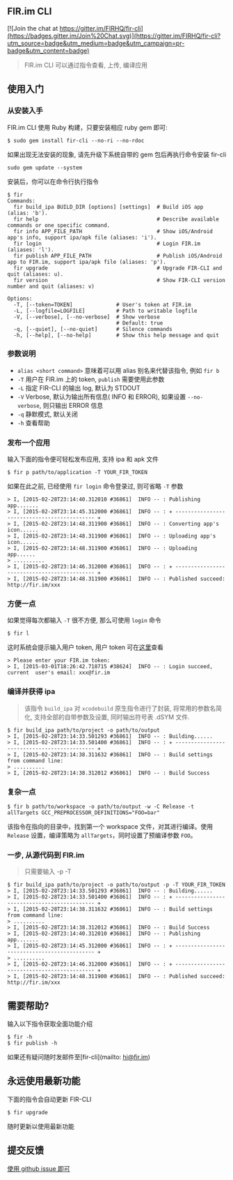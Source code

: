FIR.im CLI
---

[![Join the chat at https://gitter.im/FIRHQ/fir-cli](https://badges.gitter.im/Join%20Chat.svg)](https://gitter.im/FIRHQ/fir-cli?utm_source=badge&utm_medium=badge&utm_campaign=pr-badge&utm_content=badge)
> FIR.im CLI 可以通过指令查看, 上传, 编译应用

## 使用入门
### 从安装入手

FIR.im CLI 使用 Ruby 构建，只要安装相应 ruby gem 即可:

```shell
$ sudo gem install fir-cli --no-ri --no-rdoc
```

如果出现无法安装的现象, 请先升级下系统自带的 gem 包后再执行命令安装 fir-cli

```shell
sudo gem update --system
```

安装后，你可以在命令行执行指令

```shell
$ fir
Commands:
  fir build_ipa BUILD_DIR [options] [settings]  # Build iOS app (alias: 'b').
  fir help                                      # Describe available commands or one specific command.
  fir info APP_FILE_PATH                        # Show iOS/Android app's info, support ipa/apk file (aliases: 'i').
  fir login                                     # Login FIR.im (aliases: 'l').
  fir publish APP_FILE_PATH                     # Publish iOS/Android app to FIR.im, support ipa/apk file (aliases: 'p').
  fir upgrade                                   # Upgrade FIR-CLI and quit (aliases: u).
  fir version                                   # Show FIR-CLI version number and quit (aliases: v)

Options:
  -T, [--token=TOKEN]              # User's token at FIR.im
  -L, [--logfile=LOGFILE]          # Path to writable logfile
  -V, [--verbose], [--no-verbose]  # Show verbose
                                   # Default: true
  -q, [--quiet], [--no-quiet]      # Silence commands
  -h, [--help], [--no-help]        # Show this help message and quit
```

### 参数说明

- `alias <short command>` 意味着可以用 alias 别名来代替该指令, 例如 `fir b`
- `-T` 用户在 FIR.im 上的 token, `publish` 需要使用此参数
- `-L` 指定 FIR-CLI 的输出 log, 默认为 STDOUT
- `-V` Verbose, 默认为输出所有信息( INFO 和 ERROR), 如果设置 `--no-verbose`, 则只输出 ERROR 信息
- `-q` 静默模式, 默认关闭
- `-h` 查看帮助

### 发布一个应用

输入下面的指令便可轻松发布应用, 支持 ipa 和 apk 文件

```shell
$ fir p path/to/application -T YOUR_FIR_TOKEN
```

如果在此之前, 已经使用 `fir login` 命令登录过, 则可省略 `-T` 参数

```shell
> I, [2015-02-28T23:14:40.312010 #36861]  INFO -- : Publishing app.......
> I, [2015-02-28T23:14:45.312000 #36861]  INFO -- : ✈ -------------------------------------------- ✈
> I, [2015-02-28T23:14:48.311900 #36861]  INFO -- : Converting app's icon......
> I, [2015-02-28T23:14:48.311900 #36861]  INFO -- : Uploading app's icon......
> I, [2015-02-28T23:14:48.311900 #36861]  INFO -- : Uploading app......
> ..........
> I, [2015-02-28T23:14:46.312000 #36861]  INFO -- : ✈ -------------------------------------------- ✈
> I, [2015-02-28T23:14:48.311900 #36861]  INFO -- : Published succeed: http://fir.im/xxx
```

### 方便一点

如果觉得每次都输入 `-T` 很不方便, 那么可使用 `login` 命令

```shell
$ fir l
```

这时系统会提示输入用户 token, 用户 token 可在[这里](http://fir.im/user/info)查看

```shell
> Please enter your FIR.im token:
> I, [2015-03-01T18:26:42.718715 #38624]  INFO -- : Login succeed, current  user's email: xxx@fir.im

```

### 编译并获得 ipa
> 该指令 `build_ipa` 对 `xcodebuild` 原生指令进行了封装, 将常用的参数名简化, 支持全部的自带参数及设置, 同时输出符号表 .dSYM 文件.

```
$ fir build_ipa path/to/project -o path/to/output
> I, [2015-02-28T23:14:33.501293 #36861]  INFO -- : Building......
> I, [2015-02-28T23:14:33.501400 #36861]  INFO -- : ✈ -------------------------------------------- ✈
> I, [2015-02-28T23:14:38.311632 #36861]  INFO -- : Build settings from command line:
> ..........
> I, [2015-02-28T23:14:38.312012 #36861]  INFO -- : Build Success
```

### 复杂一点
```
$ fir b path/to/workspace -o path/to/output -w -C Release -t allTargets GCC_PREPROCESSOR_DEFINITIONS="FOO=bar"
```

该指令在指向的目录中，找到第一个 workspace 文件，对其进行编译。使用 `Release` 设置，编译策略为 `allTargets`，同时设置了预编译参数 `FOO`。

### 一步, 从源代码到 FIR.im
> 只需要输入 -p -T

```
$ fir build_ipa path/to/project -o path/to/output -p -T YOUR_FIR_TOKEN
> I, [2015-02-28T23:14:33.501293 #36861]  INFO -- : Building......
> I, [2015-02-28T23:14:33.501400 #36861]  INFO -- : ✈ -------------------------------------------- ✈
> I, [2015-02-28T23:14:38.311632 #36861]  INFO -- : Build settings from command line:
> ..........
> I, [2015-02-28T23:14:38.312012 #36861]  INFO -- : Build Success
> I, [2015-02-28T23:14:40.312010 #36861]  INFO -- : Publishing app.......
> I, [2015-02-28T23:14:45.312000 #36861]  INFO -- : ✈ -------------------------------------------- ✈
> ..........
> I, [2015-02-28T23:14:46.312000 #36861]  INFO -- : ✈ -------------------------------------------- ✈
> I, [2015-02-28T23:14:48.311900 #36861]  INFO -- : Published succeed: http://fir.im/xxx
```

## 需要帮助?

输入以下指令获取全面功能介绍

```shell
$ fir -h
$ fir publish -h
```

如果还有疑问随时发邮件至[fir-cli](mailto: hi@fir.im)

## 永远使用最新功能

下面的指令会自动更新 FIR-CLI

```shell
$ fir upgrade
```

随时更新以使用最新功能

## 提交反馈

[使用 github issue 即可](https://github.com/FIRHQ/fir-cli/issues)
